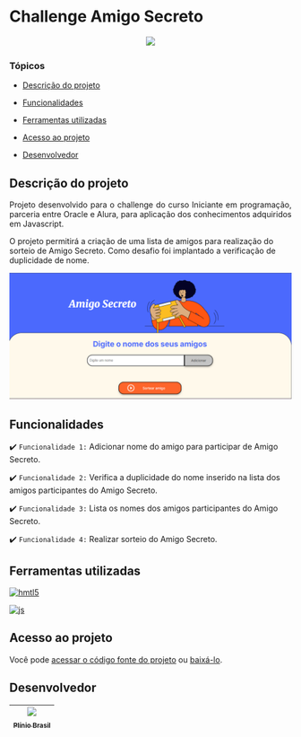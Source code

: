 # Challenge Amigo Secreto

<p align="center">
   <img src="http://img.shields.io/static/v1?label=STATUS&message=DESENVOLVIDO&color=RED&style=for-the-badge" #vitrinedev/>
</p>

### Tópicos

- [Descrição do projeto](#descrição-do-projeto)

- [Funcionalidades](#funcionalidades)

- [Ferramentas utilizadas](#ferramentas-utilizadas)

- [Acesso ao projeto](#acesso-ao-projeto)

- [Desenvolvedor](#desenvolvedor)

## Descrição do projeto

<p align="justify">
Projeto desenvolvido para o challenge do curso Iniciante em programação, parceria entre Oracle e Alura, para aplicação dos conhecimentos adquiridos em Javascript.

O projeto permitirá a criação de uma lista de amigos para realização do sorteio de Amigo Secreto. Como desafio foi implantado a verificação de duplicidade de nome.

![Print da tela inicial do challenge amigo secreto](https://github.com/pliniobrasil/challenge-amigo-secreto/blob/main/assets/print-tela-amigo-secreto.png)
</p>

## Funcionalidades

:heavy_check_mark: `Funcionalidade 1:` Adicionar nome do amigo para participar de Amigo Secreto.

:heavy_check_mark: `Funcionalidade 2:` Verifica a duplicidade do nome inserido na lista dos amigos participantes do Amigo Secreto.

:heavy_check_mark: `Funcionalidade 3:` Lista os nomes dos amigos participantes do Amigo Secreto.

:heavy_check_mark: `Funcionalidade 4:` Realizar sorteio do Amigo Secreto.

## Ferramentas utilizadas

<a href="https://devicon.dev/" target="_blank"> <img src="https://cdn.jsdelivr.net/gh/devicons/devicon@latest/icons/html5/html5-original.svg" alt="hmtl5" width="40" height="40"/></a>

<a href="https://devicon.dev/" target="_blank"> <img src="https://cdn.jsdelivr.net/gh/devicons/devicon@latest/icons/javascript/javascript-original.svg" alt="js" width="40" height="40"/></a>

## Acesso ao projeto

Você pode [acessar o código fonte do projeto](https://github.com/pliniobrasil/challenge-amigo-secreto) ou [baixá-lo](https://github.com/pliniobrasil/challenge-amigo-secreto/archive/refs/heads/main.zip).

## Desenvolvedor

| [<img src="https://avatars.githubusercontent.com/u/78611970?v=4" width=115><br><sub>Plínio Brasil</sub>](https://github.com/pliniobrasil) |
| :---: